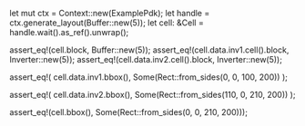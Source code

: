 let mut ctx = Context::new(ExamplePdk);
let handle = ctx.generate_layout(Buffer::new(5));
let cell: &Cell<Buffer> = handle.wait().as_ref().unwrap();

assert_eq!(cell.block, Buffer::new(5));
assert_eq!(cell.data.inv1.cell().block, Inverter::new(5));
assert_eq!(cell.data.inv2.cell().block, Inverter::new(5));

assert_eq!(
    cell.data.inv1.bbox(),
    Some(Rect::from_sides(0, 0, 100, 200))
);

assert_eq!(
    cell.data.inv2.bbox(),
    Some(Rect::from_sides(110, 0, 210, 200))
);

assert_eq!(cell.bbox(), Some(Rect::from_sides(0, 0, 210, 200)));

